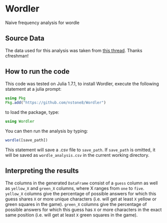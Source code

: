 # Wordler
Naive frequency analysis for wordle

## Source Data

The data used for this analysis was taken from [this thread](https://www.reddit.com/r/wordle/comments/s4tcw8/a_note_on_wordles_word_list/). Thanks cfreshman!

## How to run the code

This code was tested on Julia 1.7.1, to install Wordler, execute the following statement at a julia prompt:

```julia
using Pkg
Pkg.add("https://github.com/nstone8/Wordler")
```

to load the package, type:

```julia
using Wordler
```

You can then run the analysis by typing:

```julia
wordle([save_path])
```

This statement will save a .csv file to `save_path`. If `save_path` is omitted, it will be saved as `wordle_analysis.csv` in the current working directory.

## Interpreting the results

The columns in the generated `DataFrame` consist of a `guess` column as well as `yellow_X` and `green_X` columns, where X ranges from `one` to `five`. `yellow_X` columns give the percentage of possible answers for which this guess shares `X` or more unique characters (i.e. will get at least `X` yellow or green squares in the game). `green_X` columns give the percentage of possible answers for which this guess has `X` or more characters in the exact same position (i.e. will get at least `X` green squares in the game).
